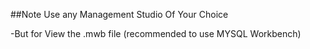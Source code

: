 ##Note
Use any Management Studio Of Your Choice

-But for View the .mwb file (recommended to use MYSQL Workbench)